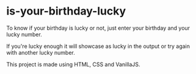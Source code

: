 # is-your-birthday-lucky

To know if your birthday is lucky or not, just enter your birthday and your lucky number.

If you're lucky enough it will showcase as lucky in the output or try again with another lucky number.

This project is made using HTML, CSS and VanillaJS.


